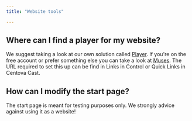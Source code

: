 ```yaml
---
title: "Website tools"

---
```


## Where can I find a player for my website?

We suggest taking a look at our own solution called [Player](doc:player). If you're on the free account or prefer something else you can take a look at [Muses](http://muses.org). The URL required to set this up can be find in Links in Control or Quick Links in Centova Cast.

## How can I modify the start page?

The start page is meant for testing purposes only. We strongly advice against using it as a website!

